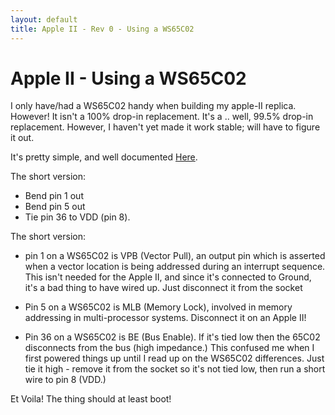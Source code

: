 ```yaml
---
layout: default
title: Apple II - Rev 0 - Using a WS65C02
---
```


# Apple II - Using a WS65C02

I only have/had a WS65C02 handy when building my apple-II replica.
However! It isn't a 100% drop-in replacement.  It's a .. well, 99.5%
drop-in replacement.  However, I haven't yet made it work stable;
will have to figure it out.

It's pretty simple, and well documented [Here](https://www.westerndesigncenter.com/wdc/AN-002_W65C02S_Replacements.php).

The short version:

 * Bend pin 1 out
 * Bend pin 5 out
 * Tie pin 36 to VDD (pin 8).

The short version:

 * pin 1 on a WS65C02 is VPB (Vector Pull), an output pin which is asserted
   when a vector location is being addressed during an interrupt sequence.
   This isn't needed for the Apple II, and since it's connected to Ground,
   it's a bad thing to have wired up.  Just disconnect it from the socket

 * Pin 5 on a WS65C02 is MLB (Memory Lock), involved in
   memory addressing in multi-processor systems.
   Disconnect it on an Apple II!

 * Pin 36 on a WS65C02 is BE (Bus Enable).  If it's tied low then the 65C02
   disconnects from the bus (high impedance.)  This confused me when I first
   powered things up until I read up on the WS65C02 differences.  Just tie it
   high - remove it from the socket so it's not tied low, then run a short
   wire to pin 8 (VDD.)

Et Voila!  The thing should at least boot!
